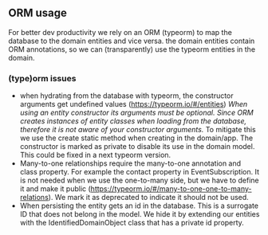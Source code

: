 ## ORM usage 
For better dev productivity we rely on an ORM (typeorm) to map the database to the domain entities and vice versa. the domain entities contain ORM annotations, so we can (transparently) use the typeorm entities in the domain. 
### (type)orm issues
* when hydrating from the database with typeorm, the constructor arguments get undefined values (https://typeorm.io/#/entities) _When using an entity constructor its arguments must be optional. Since ORM creates instances of entity classes when loading from the database, therefore it is not aware of your constructor arguments._ 
To mitigate this we use the create static method when creating in the domain/app. The constructor is marked as private to disable its use in the domain model. This could be fixed in a next typeorm version.
* Many-to-one relationships require the many-to-one annotation and class property. For example the contact property in EventSubscription. It is not needed when we use the one-to-many side, but we have to define it and make it public (https://typeorm.io/#/many-to-one-one-to-many-relations). We mark it as deprecated to indicate it should not be used. 
* When persisting the entity gets an id in the database. This is a surrogate ID that does not belong in the model. We hide it by extending our entities with the IdentifiedDomainObject class  that has a private id property.